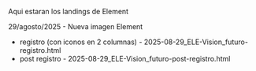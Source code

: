 Aqui estaran los landings de Element


29/agosto/2025 - Nueva imagen Element
- registro (con iconos en 2 columnas) - 2025-08-29_ELE-Vision_futuro-registro.html
- post registro - 2025-08-29_ELE-Vision_futuro-post-registro.html
